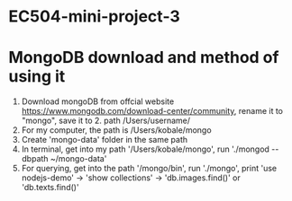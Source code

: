 # EC504-mini-project-3
# MongoDB download and method of using it
1. Download mongoDB from offcial website https://www.mongodb.com/download-center/community, rename it to "mongo", save it to 2. path /Users/username/
3. For my computer, the path is /Users/kobale/mongo
4. Create 'mongo-data' folder in the same path
5. In terminal, get into my path '/Users/kobale/mongo', run './mongod --dbpath ~/mongo-data'
6. For querying, get into the path '/mongo/bin', run './mongo', print 'use nodejs-demo' -> 'show collections' -> 'db.images.find()' or 'db.texts.find()'
